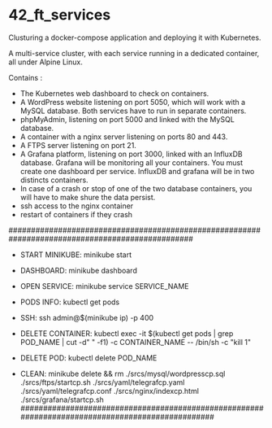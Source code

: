 # 42_ft_services
Clusturing a docker-compose application and deploying it with Kubernetes.

A multi-service cluster, with each service running in a dedicated container, all under Alpine Linux. 

Contains : 
  - The Kubernetes web dashboard to check on containers.
  - A WordPress website listening on port 5050, which will work with a MySQL database. Both services have to run in separate containers.
  - phpMyAdmin, listening on port 5000 and linked with the MySQL database.
  - A container with a nginx server listening on ports 80 and 443. 
  - A FTPS server listening on port 21.
  - A Grafana platform, listening on port 3000, linked with an InfluxDB database. Grafana will be monitoring all your containers. You must create one dashboard
per service. InfluxDB and grafana will be in two distincts containers.
  - In case of a crash or stop of one of the two database containers, you will have to
make shure the data persist.
  - ssh access to the nginx container 
  - restart of containers if they crash

#################################################################################################
  - START MINIKUBE: minikube start
  - DASHBOARD: minikube dashboard
  - OPEN SERVICE: minikube service SERVICE_NAME
  - PODS INFO: kubectl get pods
  - SSH: ssh admin@$(minikube ip) -p 400

  - DELETE CONTAINER: kubectl exec -it $(kubectl get pods | grep POD_NAME | cut -d" " -f1) -c CONTAINER_NAME -- /bin/sh -c "kill 1"
  - DELETE POD: kubectl delete POD_NAME

  - CLEAN: minikube delete && rm ./srcs/mysql/wordpresscp.sql ./srcs/ftps/startcp.sh ./srcs/yaml/telegrafcp.yaml ./srcs/yaml/telegrafcp.conf ./srcs/nginx/indexcp.html ./srcs/grafana/startcp.sh 
#################################################################################################
